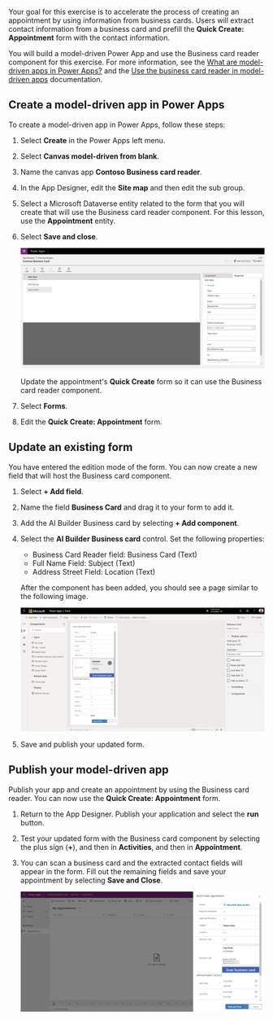 Your goal for this exercise is to accelerate the process of creating an appointment by using information from business cards. Users will extract contact information from a business card and prefill the **Quick Create: Appointment** form with the contact information.

You will build a model-driven Power App and use the Business card reader component for this exercise. For more information, see the [What are model-driven apps in Power Apps?](https://docs.microsoft.com/powerapps/maker/model-driven-apps/model-driven-app-overview/?azure-portal=true) and the [Use the business card reader in model-driven apps](https://docs.microsoft.com/ai-builder/business-card-reader-component-model-driven/?azure-portal=true) documentation.

## Create a model-driven app in Power Apps

To create a model-driven app in Power Apps, follow these steps:

1. Select **Create** in the Power Apps left menu.
1. Select **Canvas model-driven from blank**.
1. Name the canvas app **Contoso Business card reader**.
1. In the App Designer, edit the **Site map** and then edit the sub group.
1. Select a Microsoft Dataverse entity related to the form that you will create that will use the Business card reader component. For this lesson, use the **Appointment** entity.
1. Select **Save and close**.

    ![Screenshot of Power Apps App Designer > Sitemap Designer with the Contoso Business Card in design view.](../media/image9.png)

    Update the appointment's **Quick Create** form so it can use the Business card reader component.
1. Select **Forms**.
1. Edit the **Quick Create: Appointment** form.

## Update an existing form

You have entered the edition mode of the form. You can now create a new field that will host the Business card component.

1. Select **+ Add field**.
1. Name the field **Business Card** and drag it to your form to add it.
1. Add the AI Builder Business card by selecting **+ Add component**.
1. Select the **AI Builder Business card** control. Set the following properties:

   - Business Card Reader field: Business Card (Text)
   - Full Name Field: Subject (Text)
   - Address Street Field: Location (Text)

    After the component has been added, you should see a page similar to the following image.

    ![Screenshot of Quick Create Appointment form with the Scan business card component highlighted.](../media/image10.png)

1. Save and publish your updated form.

## Publish your model-driven app

Publish your app and create an appointment by using the Business card reader. You can now use the **Quick Create: Appointment** form.

1. Return to the App Designer. Publish your application and select the **run** button.
1. Test your updated form with the Business card component by selecting the plus sign (**+**), and then in **Activities**, and then in **Appointment**.
1. You can scan a business card and the extracted contact fields will appear in the form. Fill out the remaining fields and save your appointment by selecting **Save and Close**.

    ![Screenshot of the completed Quick Create Appointment form with the Save and Close button at the bottom.](../media/image11.png)
